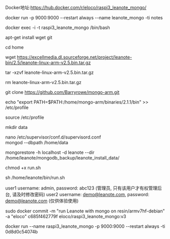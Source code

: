 Docker地址:https://hub.docker.com/r/eloco/raspi3_leanote_mongo/

docker run -p 9000:9000 --restart always --name leanote_mongo -ti notes  

docker exec -i -t  raspi3_leanote_mongo    /bin/bash

apt-get install wget git

cd home

wget https://excellmedia.dl.sourceforge.net/project/leanote-bin/2.5/leanote-linux-arm-v2.5.bin.tar.gz

tar -xzvf leanote-linux-arm-v2.5.bin.tar.gz

rm leanote-linux-arm-v2.5.bin.tar.gz 



git clone https://github.com/Barryrowe/mongo-arm.git

echo "export PATH=$PATH:/home/mongo-arm/binaries/2.1.1/bin" >> /etc/profile

source /etc/profile

mkdir data


nano /etc/supervisor/conf.d/supervisord.conf   
mongod --dbpath /home/data 


mongorestore -h localhost -d leanote --dir /home/leanote/mongodb_backup/leanote_install_data/

chmod +x run.sh

sh /home/leanote/bin/run.sh


user1 username: admin, password: abc123 (管理员, 只有该用户才有权管理后台, 请及时修改密码)
user2 username: demo@leanote.com, password: demo@leanote.com (仅供体验使用)

sudo docker commit -m "run Leanote with mongo on resin/armv7hf-debian" -a "eloco" c685f462779f  eloco/raspi3_leanote_mongo:v3


docker run  --name raspi3_leanote_mongo -p 9000:9000 --restart always -ti  0d8d0c54074b
